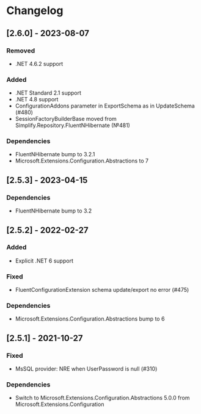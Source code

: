 # Changelog

## [2.6.0] - 2023-08-07

### Removed

- .NET 4.6.2 support

### Added

- .NET Standard 2.1 support
- .NET 4.8 support
- ConfigurationAddons parameter in ExportSchema as in UpdateSchema (#480)
- SessionFactoryBuilderBase moved from Simplify.Repository.FluentNHibernate (№481)

### Dependencies

- FluentNHibernate bump to 3.2.1
- Microsoft.Extensions.Configuration.Abstractions to 7

## [2.5.3] - 2023-04-15

### Dependencies

- FluentNHibernate bump to 3.2

## [2.5.2] - 2022-02-27

### Added

- Explicit .NET 6 support

### Fixed

- FluentConfigurationExtension schema update/export no error (#475)

### Dependencies

- Microsoft.Extensions.Configuration.Abstractions bump to 6

## [2.5.1] - 2021-10-27

### Fixed

- MsSQL provider: NRE when UserPassword is null (#310)

### Dependencies

- Switch to Microsoft.Extensions.Configuration.Abstractions 5.0.0 from Microsoft.Extensions.Configuration
